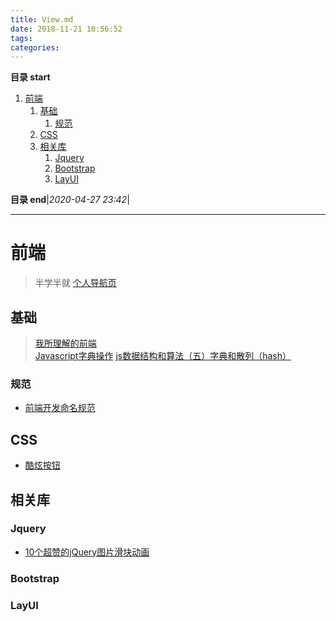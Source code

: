 ```yaml
---
title: View.md
date: 2018-11-21 10:56:52
tags: 
categories: 
---
```


**目录 start**

1. [前端](#前端)
    1. [基础](#基础)
        1. [规范](#规范)
    1. [CSS](#css)
    1. [相关库](#相关库)
        1. [Jquery](#jquery)
        1. [Bootstrap](#bootstrap)
        1. [LayUI](#layui)

**目录 end**|_2020-04-27 23:42_|
****************************************
# 前端
> 半学半就 [个人导航页](https://kuangcp.github.io/main.html)

## 基础
> [我所理解的前端](https://www.cnblogs.com/Smiled/p/8377188.html)  
> [Javascript字典操作](http://blog.csdn.net/limlimlim/article/details/9088161)
> [js数据结构和算法（五）字典和散列（hash） ](https://segmentfault.com/a/1190000002447815)

### 规范
- [前端开发命名规范](https://juejin.im/post/592d4a5b0ce463006b43b6da)


## CSS 
- [酷炫按钮](http://www.html5tricks.com/9-nick-css3-menu-button.html)

## 相关库

### Jquery
- [10个超赞的jQuery图片滑块动画](http://www.codeceo.com/article/10-jquery-image-player.html#0-tsina-1-78156-397232819ff9a47a7b7e80a40613cfe1)

### Bootstrap

### LayUI

